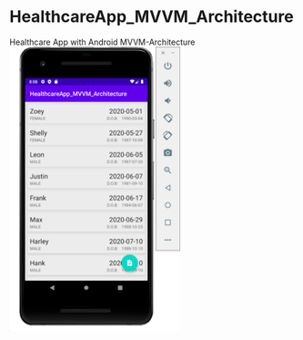 # HealthcareApp_MVVM_Architecture
Healthcare App with Android MVVM-Architecture
<img src="https://github.com/hooi0002/HealthcareApp_MVVM_Architecture/blob/master/Screenshot%202020-05-07%20at%208.08.32%20PM.png" width="300" height="500">
